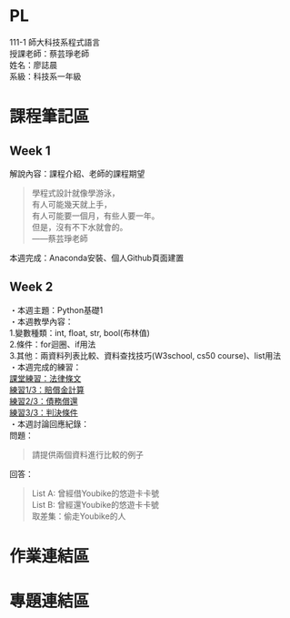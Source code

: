 # PL
111-1 師大科技系程式語言 <br />
授課老師：蔡芸琤老師 <br />
姓名：廖誌晨  
系級：科技系一年級 <br />
# 課程筆記區  
## Week 1<br />
解說內容：課程介紹、老師的課程期望 <br />
> 學程式設計就像學游泳， <br />
> 有人可能幾天就上手， <br />
> 有人可能要一個月，有些人要一年。 <br>
> 但是，沒有不下水就會的。 <br>
> ——蔡芸琤老師

本週完成：Anaconda安裝、個人Github頁面建置 <br />
## Week 2<br />
・本週主題：Python基礎1  
・本週教學內容：  
1.變數種類：int, float, str, bool(布林值)  
2.條件：for迴圈、if用法  
3.其他：兩資料列表比較、資料查找技巧(W3school, cs50 course)、list用法  
・本週完成的練習：  
[課堂練習：法律條文](https://github.com/RogerLiao0001/PL/blob/main/week1/W1%20self-practice%201.ipynb)  
[練習1/3：賠償金計算](https://github.com/RogerLiao0001/PL/blob/main/week1/W1%20practice%201-3.ipynb)  
[練習2/3：債務償還](https://github.com/RogerLiao0001/PL/blob/main/week1/W1%20practice%202-3.ipynb)  
[練習3/3：判決條件](https://github.com/RogerLiao0001/PL/blob/main/week1/W1%20practice%203-3.ipynb)  
・本週討論回應紀錄：  
問題：  
>請提供兩個資料進行比較的例子  
  
回答：  
>List A: 曾經借Youbike的悠遊卡卡號  
>List B: 曾經還Youbike的悠遊卡卡號  
>取差集：偷走Youbike的人 

# 作業連結區<br />
# 專題連結區
